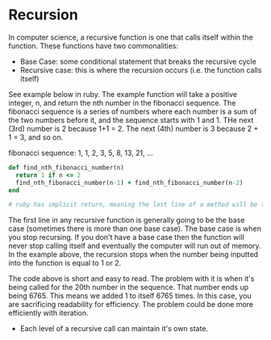 # Recursion

In computer science, a recursive function is one that calls itself within the function. These functions have two commonalities:
  * Base Case: some conditional statement that breaks the recursive cycle
  * Recursive case: this is where the recursion occurs (i.e. the function calls itself)

See example below in ruby. The example function will take a positive integer, n, and return the nth number in the fibonacci sequence. The fibonacci sequence is a series of numbers where each number is a sum of the two numbers before it, and the sequence starts with 1 and 1. THe next (3rd) number is 2 because 1+1 = 2. The next (4th) number is 3 because 2 + 1 = 3, and so on. 

fibonacci sequence: 1, 1, 2, 3, 5, 8, 13, 21, ...

```ruby
def find_nth_fibonacci_number(n)
  return 1 if n <= 2 
  find_nth_fibonacci_number(n-1) + find_nth_fibonacci_number(n-2)
end

# ruby has implicit return, meaning the last line of a method will be the return value even if you don't explicitly type return.
```

The first line in any recursive function is generally going to be the base case (sometimes there is more than one base case). The base case is when you stop recursing. If you don't have a base case then the function will never stop calling itself and eventually the computer will run out of memory. In the example above, the recursion stops when the number being inputted into the function is equal to 1 or 2. 

The code above is short and easy to read. The problem with it is when it's being called for the 20th number in the sequence. That number ends up being 6765. This means we added 1 to itself 6765 times. In this case, you are sacrificing readability for efficiency. The problem could be done more efficiently with iteration. 


* Each level of a recursive call can maintain it's own state.  